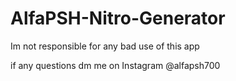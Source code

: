 # AlfaPSH-Nitro-Generator




Im not responsible for any bad use of this app



if any questions dm me on Instagram @alfapsh700
